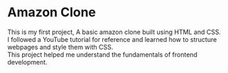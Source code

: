 # Amazon Clone
This is my first project, A basic amazon clone built using HTML and CSS.<br>
I followed a YouTube tutorial for reference and learned how to structure webpages and style them with CSS.<br>
This project helped me understand the fundamentals of frontend development.
